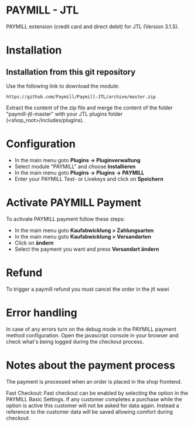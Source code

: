PAYMILL - JTL
====================

PAYMILL extension (credit card and direct debit) for JTL (Version 3.1.5).

# Installation

## Installation from this git repository

Use the following link to download the module:

    https://github.com/Paymill/Paymill-JTL/archive/master.zip

Extract the content of the zip file and merge the content of the folder "paymill-jtl-master" with your JTL plugins folder (<shop_root>/includes/plugins).

# Configuration

- In the main menu goto **Plugins -> Pluginverwaltung**
- Select module "PAYMILL" and choose **Installieren**
- In the main menu goto **Plugins -> Plugins -> PAYMILL**
- Enter your PAYMILL Test- or Livekeys and click on **Speichern**

# Activate PAYMILL Payment

To activate PAYMILL payment follow these steps:

- In the main menu goto **Kaufabwicklung > Zahlungsarten**
- In the main menu goto **Kaufabwicklung > Versandarten**
- Click on **ändern**
- Select the payment you want and press **Versandart ändern**

# Refund

To trigger a paymill refund you must cancel the order in the jtl wawi

# Error handling

In case of any errors turn on the debug mode in the PAYMILL payment method configuration. Open the javascript console in your browser and check what's being logged during the checkout process.

# Notes about the payment process

The payment is processed when an order is placed in the shop frontend.

Fast Checkout: Fast checkout can be enabled by selecting the option in the PAYMILL Basic Settings. If any customer completes a purchase while the option is active this customer will not be asked for data again. Instead a reference to the customer data will be saved allowing comfort during checkout.